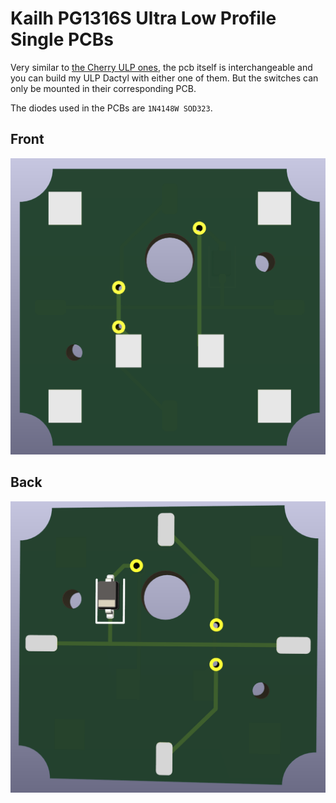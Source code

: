 # Kailh PG1316S Ultra Low Profile Single PCBs

Very similar to [the Cherry ULP ones](https://github.com/jonboh/amoeba-cherry-ulp), the pcb itself is interchangeable and you can build my ULP Dactyl with either one of them.
But the switches can only be mounted in their corresponding PCB.

The diodes used in the PCBs are `1N4148W SOD323`.


## Front
![front](./assets/front.png)

## Back
![back](./assets/back.png)
